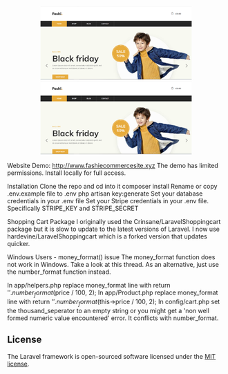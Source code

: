 <p align="center">
  <img src="https://github.com/asare847/fashi/blob/master/public/img/fashi-img.png" width="350" title="hover text">
  <img src="https://github.com/asare847/fashi/blob/master/public/img/fashi-img.png" width="350" alt="accessibility text">
</p>

Website Demo: http://www.fashiecommercesite.xyz
The demo has limited permissions. Install locally for full access.

Installation
Clone the repo and cd into it
composer install
Rename or copy .env.example file to .env
php artisan key:generate
Set your database credentials in your .env file
Set your Stripe credentials in your .env file.
Specifically STRIPE_KEY and STRIPE_SECRET



Shopping Cart Package
I originally used the Crinsane/LaravelShoppingcart package but it is slow to update to the latest versions of Laravel. I now use hardevine/LaravelShoppingcart which is a forked version that updates quicker.

Windows Users - money_format() issue
The money_format function does not work in Windows. Take a look at this thread. As an alternative, just use the number_format function instead.

In app/helpers.php replace money_format line with return '$'.number_format($price / 100, 2);
In app/Product.php replace money_format line with return '$'.number_format($this->price / 100, 2);
In config/cart.php set the thousand_seperator to an empty string or you might get a 'non well formed numeric value encountered' error. It conflicts with number_format.

## License

The Laravel framework is open-sourced software licensed under the [MIT license](https://opensource.org/licenses/MIT).
